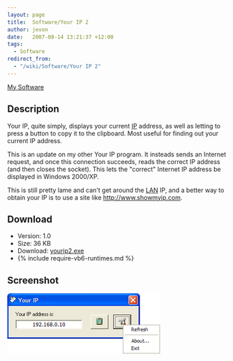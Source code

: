 ```yaml
---
layout: page
title:  Software/Your IP 2
author: jevon
date:   2007-08-14 13:21:37 +12:00
tags:
  - Software
redirect_from:
  - "/wiki/Software/Your IP 2"
---
```


[My Software](../Software.md)

## Description
Your IP, quite simply, displays your current [IP](../ip.md) address, as well as letting to press a button to copy it to the clipboard. Most useful for finding out your current IP address.

This is an update on my other Your IP program. It insteads sends an Internet request, and once this connection succeeds, reads the correct IP address (and then closes the socket). This lets the "correct" Internet IP address be displayed in Windows 2000/XP.

This is still pretty lame and can't get around the [LAN](../lan.md) IP, and a better way to obtain your IP is to use a site like http://www.showmyip.com.

## Download
- Version: 1.0
- Size: 36 KB
- Download: <a href="https://github.com/soundasleep/jevon.org/releases/download/old-files/yourip2.exe">yourip2.exe</a>
- {% include require-vb6-runtimes.md %}

## Screenshot
<img src="/img/screenshots/yourip2.png" alt="Screenshot of Your IP 2 software">
